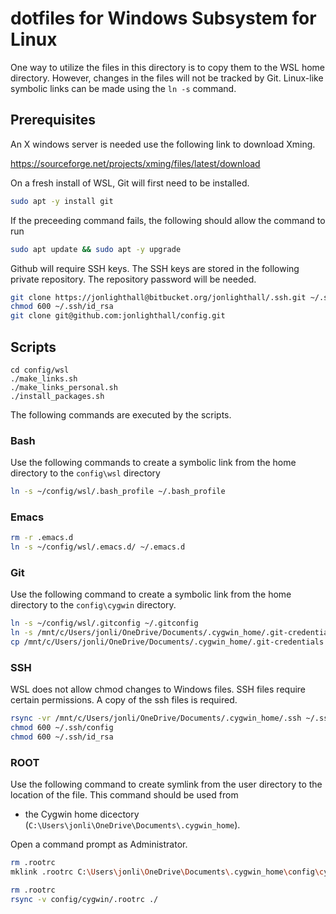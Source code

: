 # dotfiles for Windows Subsystem for Linux
One way to utilize the files in this directory is to copy them to the WSL home directory. However, changes in the files will not be tracked by Git. Linux-like symbolic links can be made using the `ln -s` command.

## Prerequisites 
An X windows server is needed use the following link to download Xming.

https://sourceforge.net/projects/xming/files/latest/download

On a fresh install of WSL, Git will first need to be installed.
```bash
sudo apt -y install git
```

If the preceeding command fails, the following should allow the command to run
```bash
sudo apt update && sudo apt -y upgrade
```

Github will require SSH keys.
The SSH keys are stored in the following private repository.
The repository password will be needed.
```bash
git clone https://jonlighthall@bitbucket.org/jonlighthall/.ssh.git ~/.ssh
chmod 600 ~/.ssh/id_rsa
git clone git@github.com:jonlighthall/config.git
```

## Scripts
````
cd config/wsl
./make_links.sh
./make_links_personal.sh
./install_packages.sh
````

The following commands are executed by the scripts.
### Bash
Use the following commands to create a symbolic link from the home directory to the `config\wsl` directory
```bash
ln -s ~/config/wsl/.bash_profile ~/.bash_profile
```

### Emacs

```bash
rm -r .emacs.d
ln -s ~/config/wsl/.emacs.d/ ~/.emacs.d

```
### Git
Use the following command to create a symbolic link from the home directory to the `config\cygwin` directory.
```bash
ln -s ~/config/wsl/.gitconfig ~/.gitconfig
ln -s /mnt/c/Users/jonli/OneDrive/Documents/.cygwin_home/.git-credentials ~/.git-credentials
cp /mnt/c/Users/jonli/OneDrive/Documents/.cygwin_home/.git-credentials ~/

```

### SSH
WSL does not allow chmod changes to Windows files. SSH files require certain permissions. A copy of the ssh files is required.
```bash
rsync -vr /mnt/c/Users/jonli/OneDrive/Documents/.cygwin_home/.ssh ~/.ssh
chmod 600 ~/.ssh/config 
chmod 600 ~/.ssh/id_rsa
```

### ROOT
Use the following command to create symlink from the user directory to the location of the file. This command should be used from 

* the Cygwin home dicectory (`C:\Users\jonli\OneDrive\Documents\.cygwin_home`).

Open a command prompt as Administrator.
```bash
rm .rootrc
mklink .rootrc C:\Users\jonli\OneDrive\Documents\.cygwin_home\config\cygwin\.rootrc
```

```bash
rm .rootrc
rsync -v config/cygwin/.rootrc ./
```
